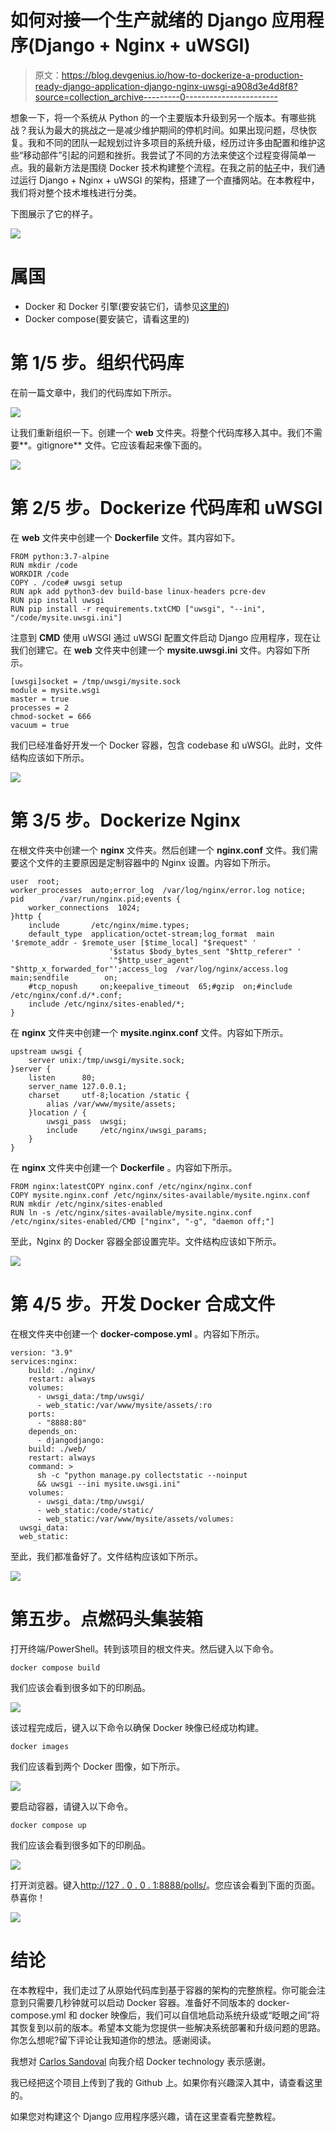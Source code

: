 # 如何对接一个生产就绪的 Django 应用程序(Django + Nginx + uWSGI)

> 原文：<https://blog.devgenius.io/how-to-dockerize-a-production-ready-django-application-django-nginx-uwsgi-a908d3e4d8f8?source=collection_archive---------0----------------------->

想象一下，将一个系统从 Python 的一个主要版本升级到另一个版本。有哪些挑战？我认为最大的挑战之一是减少维护期间的停机时间。如果出现问题，尽快恢复。我和不同的团队一起规划过许多项目的系统升级，经历过许多由配置和维护这些“移动部件”引起的问题和挫折。我尝试了不同的方法来使这个过程变得简单一点。我的最新方法是围绕 Docker 技术构建整个流程。在我之前的[帖子](https://medium.com/analytics-vidhya/how-to-deploy-django-application-on-aws-ubuntu-ec2-with-nginx-and-uwsgi-a-practical-guide-1c114cb5f6b6)中，我们通过运行 Django + Nginx + uWSGI 的架构，搭建了一个直播网站。在本教程中，我们将对整个技术堆栈进行分类。

下图展示了它的样子。

![](img/6dd7fb3b4591935066df5ff5196dd224.png)

# 属国

*   Docker 和 Docker 引擎(要安装它们，请参见[这里的](https://docs.docker.com/get-docker/))
*   Docker compose(要安装它，请看这里的)

# 第 1/5 步。组织代码库

在前一篇文章中，我们的代码库如下所示。

![](img/ead89066210077105e6df4e4e220f04d.png)

让我们重新组织一下。创建一个 **web** 文件夹。将整个代码库移入其中。我们不需要**。gitignore** 文件。它应该看起来像下面的。

![](img/e3b6276b4f162a9d4379ce81ccffd04e.png)

# 第 2/5 步。Dockerize 代码库和 uWSGI

在 **web** 文件夹中创建一个 **Dockerfile** 文件。其内容如下。

```
FROM python:3.7-alpine
RUN mkdir /code
WORKDIR /code
COPY . /code# uwsgi setup
RUN apk add python3-dev build-base linux-headers pcre-dev
RUN pip install uwsgi
RUN pip install -r requirements.txtCMD ["uwsgi", "--ini", "/code/mysite.uwsgi.ini"]
```

注意到 **CMD** 使用 uWSGI 通过 uWSGI 配置文件启动 Django 应用程序，现在让我们创建它。在 **web** 文件夹中创建一个 **mysite.uwsgi.ini** 文件。内容如下所示。

```
[uwsgi]socket = /tmp/uwsgi/mysite.sock
module = mysite.wsgi
master = true
processes = 2
chmod-socket = 666
vacuum = true
```

我们已经准备好开发一个 Docker 容器，包含 codebase 和 uWSGI。此时，文件结构应该如下所示。

![](img/3993ebeb69e8f6dd936646ecf9931c01.png)

# 第 3/5 步。Dockerize Nginx

在根文件夹中创建一个 **nginx** 文件夹。然后创建一个 **nginx.conf** 文件。我们需要这个文件的主要原因是定制容器中的 Nginx 设置。内容如下所示。

```
user  root;
worker_processes  auto;error_log  /var/log/nginx/error.log notice;
pid        /var/run/nginx.pid;events {
    worker_connections  1024;
}http {
    include       /etc/nginx/mime.types;
    default_type  application/octet-stream;log_format  main  '$remote_addr - $remote_user [$time_local] "$request" '
                      '$status $body_bytes_sent "$http_referer" '
                      '"$http_user_agent" "$http_x_forwarded_for"';access_log  /var/log/nginx/access.log  main;sendfile        on;
    #tcp_nopush     on;keepalive_timeout  65;#gzip  on;#include /etc/nginx/conf.d/*.conf;
    include /etc/nginx/sites-enabled/*;
}
```

在 **nginx** 文件夹中创建一个 **mysite.nginx.conf** 文件。内容如下所示。

```
upstream uwsgi {
    server unix:/tmp/uwsgi/mysite.sock;
}server {
    listen      80;
    server_name 127.0.0.1;
    charset     utf-8;location /static {
        alias /var/www/mysite/assets;
    }location / {
        uwsgi_pass  uwsgi;
        include     /etc/nginx/uwsgi_params;
    }
}
```

在 **nginx** 文件夹中创建一个 **Dockerfile** 。内容如下所示。

```
FROM nginx:latestCOPY nginx.conf /etc/nginx/nginx.conf
COPY mysite.nginx.conf /etc/nginx/sites-available/mysite.nginx.conf
RUN mkdir /etc/nginx/sites-enabled
RUN ln -s /etc/nginx/sites-available/mysite.nginx.conf /etc/nginx/sites-enabled/CMD ["nginx", "-g", "daemon off;"]
```

至此，Nginx 的 Docker 容器全部设置完毕。文件结构应该如下所示。

![](img/7a32efff0ef17b4b2f2830c2d3cd89da.png)

# 第 4/5 步。开发 Docker 合成文件

在根文件夹中创建一个 **docker-compose.yml** 。内容如下所示。

```
version: "3.9"
services:nginx:
    build: ./nginx/
    restart: always
    volumes:
      - uwsgi_data:/tmp/uwsgi/
      - web_static:/var/www/mysite/assets/:ro
    ports:
      - "8888:80"
    depends_on: 
      - djangodjango:
    build: ./web/
    restart: always
    command: >
      sh -c "python manage.py collectstatic --noinput 
      && uwsgi --ini mysite.uwsgi.ini"
    volumes:
      - uwsgi_data:/tmp/uwsgi/
      - web_static:/code/static/
      - web_static:/var/www/mysite/assets/volumes:
  uwsgi_data:
  web_static:
```

至此，我们都准备好了。文件结构应该如下所示。

![](img/6a2dbe1a391e698b92aa79a2a648322d.png)

# 第五步。点燃码头集装箱

打开终端/PowerShell。转到该项目的根文件夹。然后键入以下命令。

```
docker compose build
```

我们应该会看到很多如下的印刷品。

![](img/6e9f50efff174b2dbb38f936eb76b43b.png)

该过程完成后，键入以下命令以确保 Docker 映像已经成功构建。

```
docker images
```

我们应该看到两个 Docker 图像，如下所示。

![](img/71b954c0f29b1772fcbf1e1381162f9d.png)

要启动容器，请键入以下命令。

```
docker compose up
```

我们应该会看到很多如下的印刷品。

![](img/b4bfb86d8e18a512f97bae7d0a0271f3.png)

打开浏览器。键入[http://127 . 0 . 0 . 1:8888/polls/](http://127.0.0.1:8888/polls/)。您应该会看到下面的页面。恭喜你！

![](img/51d76a292b8f9eb82aa62413aaae5e53.png)

# 结论

在本教程中，我们走过了从原始代码库到基于容器的架构的完整旅程。你可能会注意到只需要几秒钟就可以启动 Docker 容器。准备好不同版本的 docker-compose.yml 和 docker 映像后，我们可以自信地启动系统升级或“眨眼之间”将其恢复到以前的版本。希望本文能为您提供一些解决系统部署和升级问题的思路。你怎么想呢?留下评论让我知道你的想法。感谢阅读。

我想对 [Carlos Sandoval](https://www.linkedin.com/in/sbmako/) 向我介绍 Docker technology 表示感谢。

我已经把这个项目上传到了我的 Github 上。如果你有兴趣深入其中，请查看这里的。

如果您对构建这个 Django 应用程序感兴趣，请在这里查看完整教程。